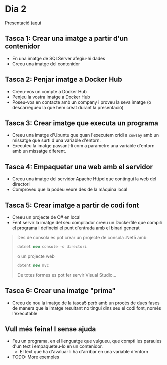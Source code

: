 # Dia 2

Presentació ([aquí](https://docs.google.com/presentation/d/1FugK5vONYescJq7FaY1NABirlihU10fVPw52gAT4Zjk/edit?usp=sharing)

## Tasca 1: Crear una imatge a partir d'un contenidor

- En una imatge de SQLServer afegiu-hi dades
- Creeu una imatge del contenidor

## Tasca 2: Penjar imatge a Docker Hub

- Creeu-vos un compte a Docker Hub
- Penjeu la vostra imatge a Docker Hub
- Poseu-vos en contacte amb un company i proveu la seva imatge (o descarregueu la que hem creat durant la presentació)

## Tasca 3: Crear imatge que executa un programa

- Creeu una imatge d'Ubuntu que quan l'executem cridi a `cowsay` amb un missatge que surti d'una variable d'entorn.
- Executeu la imatge passant-li com a paràmetre una variable d'entorn amb un missatge diferent.

## Tasca 4: Empaquetar una web amb el servidor

- Creeu una imatge del servidor Apache Httpd que contingui la web del directori
- Comproveu que la podeu veure des de la màquina local

## Tasca 5: Crear imatge a partir de codi font

- Creeu un projecte de C# en local
- Fent servir la imatge del seu compilador creeu un Dockerfile que compili el programa i defineixi el punt d'entrada amb el binari generat

> Des de consola es pot crear un projecte de consola .Net5 amb:
>
> ```csharp
> dotnet new console -o directori
> ```
>
> o un projecte web
>
> ```csharp
> dotent new mvc
> ```
>
> De totes formes es pot fer servir Visual Studio...

## Tasca 6: Crear una imatge "prima"

- Creeu de nou la imatge de la tasca5 però amb un procés de dues fases de manera que la imatge resultant no tingui dins seu el codi font, només l'executable

## Vull més feina! I sense ajuda

- Feu un programa, en el llenguatge que vulgueu, que compti les paraules d'un text i empaqueteu-lo en un contenidor.
  - El text que ha d'avaluar li ha d'arribar en una variable d'entorn
- TODO: More exemples
